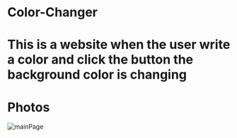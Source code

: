 # Color-Changer
# This is a website when the user write a color and click the button the background color is changing

# Photos
![mainPage](https://i.gyazo.com/e62fdbfa52e0468e7301465a48dfbda1.png)
